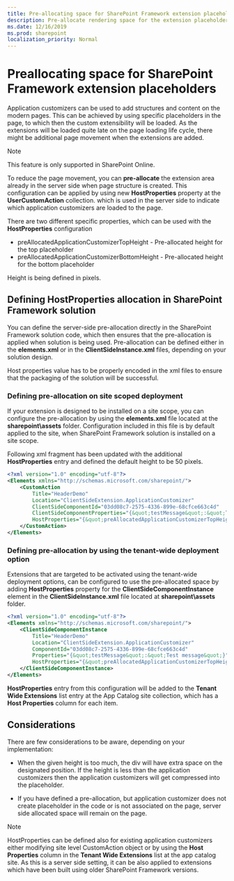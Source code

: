 ```yaml
---
title: Pre-allocating space for SharePoint Framework extension placeholders
description: Pre-allocate rendering space for the extension placeholders
ms.date: 12/16/2019
ms.prod: sharepoint
localization_priority: Normal
---
```


# Preallocating space for SharePoint Framework extension placeholders

Application customizers can be used to add structures and content on the modern pages. This can be achieved by using specific placeholders in the page, to which then the custom extensibility will be loaded. As the extensions will be loaded quite late on the page loading life cycle, there might be additional page movement when the extensions are added.

> [!NOTE]
> This feature is only supported in SharePoint Online.

To reduce the page movement, you can **pre-allocate** the extension area already in the server side when page structure is created. This configuration can be applied by using new **HostProperties** property at the **UserCustomAction** collection. which is used in the server side to indicate which application customizers are loaded to the page.

There are two different specific properties, which can be used with the **HostProperties** configuration

- preAllocatedApplicationCustomizerTopHeight - Pre-allocated height for the top placeholder
- preAllocatedApplicationCustomizerBottomHeight - Pre-allocated height for the bottom placeholder

Height is being defined in pixels.

## Defining HostProperties allocation in SharePoint Framework solution

You can define the server-side pre-allocation directly in the SharePoint Framework solution code, which then ensures that the pre-allocation is applied when solution is being used. Pre-allocation can be defined either in the **elements.xml** or in the **ClientSideInstance.xml** files, depending on your solution design.

Host properties value has to be properly encoded in the xml files to ensure that the packaging of the solution will be successful.

### Defining pre-allocation on site scoped deployment

If your extension is designed to be installed on a site scope, you can configure the pre-allocation by using the **elements.xml** file located at the **sharepoint\assets** folder. Configuration included in this file is by default applied to the site, when SharePoint Framework solution is installed on a site scope. 

Following xml fragment has been updated with the additional **HostProperties** entry and defined the default height to be 50 pixels. 

```xml
<?xml version="1.0" encoding="utf-8"?>
<Elements xmlns="http://schemas.microsoft.com/sharepoint/">
    <CustomAction
        Title="HeaderDemo"
        Location="ClientSideExtension.ApplicationCustomizer"
        ClientSideComponentId="03dd08c7-2575-4336-899e-68cfce663c4d"
        ClientSideComponentProperties="{&quot;testMessage&quot;:&quot;Test message&quot;}"
        HostProperties="{&quot;preAllocatedApplicationCustomizerTopHeight&quot;:&quot;50&quot;,&quot;preAllocatedApplicationCustomizerBottomHeight&quot;:&quot;50&quot;}">
    </CustomAction>
</Elements>
```

### Defining pre-allocation by using the tenant-wide deployment option

Extensions that are targeted to be activated using the tenant-wide deployment options, can be configured to use the pre-allocated space by adding **HostProperties** property for the **ClientSideComponentInstance** element in the **ClientSideInstance.xml** file located at **sharepoint\assets** folder.

```xml
<?xml version="1.0" encoding="utf-8"?>
<Elements xmlns="http://schemas.microsoft.com/sharepoint/">
    <ClientSideComponentInstance
        Title="HeaderDemo"
        Location="ClientSideExtension.ApplicationCustomizer"
        ComponentId="03dd08c7-2575-4336-899e-68cfce663c4d"
        Properties="{&quot;testMessage&quot;:&quot;Test message&quot;}"
        HostProperties="{&quot;preAllocatedApplicationCustomizerTopHeight&quot;:&quot;50&quot;,&quot;preAllocatedApplicationCustomizerBottomHeight&quot;:&quot;50&quot;}">
    </ClientSideComponentInstance>
</Elements>

```

**HostProperties** entry from this configuration will be added to the **Tenant Wide Extensions** list entry at the App Catalog site collection, which has a **Host Properties** column for each item.

## Considerations

There are few considerations to be aware, depending on your implementation:

* When the given height is too much, the div will have extra space on the designated position. If the height is less than the application customizers then the application customizers will get compressed into the placeholder.

* If you have defined a pre-allocation, but application customizer does not create placeholder in the code or is not associated on the page, server side allocated space will remain on the page.

> [!NOTE]
> HostProperties can be defined also for existing application customizers either modifying site level CustomAction object or by using the **Host Properties** column in the **Tenant Wide Extensions** list at the app catalog site. As this is a server side setting, it can be also applied to extensions which have been built using older SharePoint Framework versions.